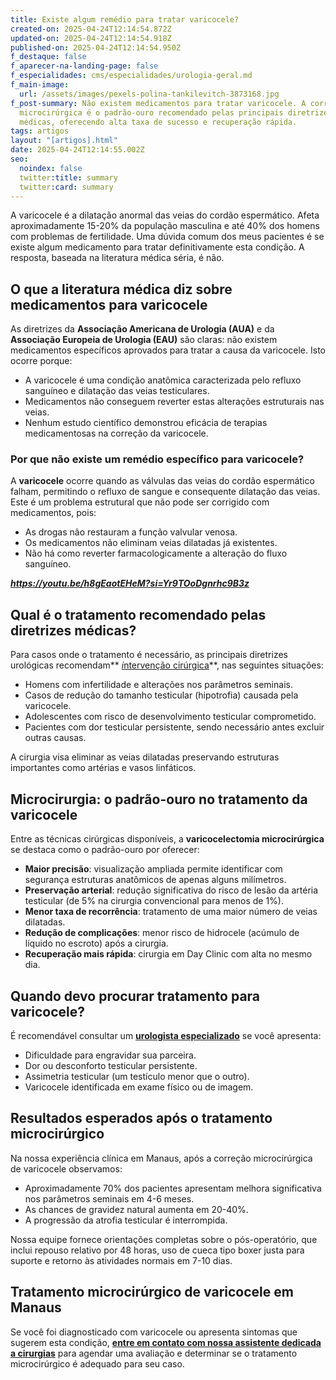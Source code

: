 ```yaml
---
title: Existe algum remédio para tratar varicocele?
created-on: 2025-04-24T12:14:54.872Z
updated-on: 2025-04-24T12:14:54.918Z
published-on: 2025-04-24T12:14:54.950Z
f_destaque: false
f_aparecer-na-landing-page: false
f_especialidades: cms/especialidades/urologia-geral.md
f_main-image:
  url: /assets/images/pexels-polina-tankilevitch-3873168.jpg
f_post-summary: Não existem medicamentos para tratar varicocele. A correção
  microcirúrgica é o padrão-ouro recomendado pelas principais diretrizes
  médicas, oferecendo alta taxa de sucesso e recuperação rápida.
tags: artigos
layout: "[artigos].html"
date: 2025-04-24T12:14:55.002Z
seo:
  noindex: false
  twitter:title: summary
  twitter:card: summary
---
```

A varicocele é a dilatação anormal das veias do cordão espermático. Afeta aproximadamente 15-20% da população masculina e até 40% dos homens com problemas de fertilidade. Uma dúvida comum dos meus pacientes é se existe algum medicamento para tratar definitivamente esta condição. A resposta, baseada na literatura médica séria, é não.

## **O que a literatura médica diz sobre medicamentos para varicocele**

As diretrizes da **Associação Americana de Urologia (AUA)** e da **Associação Europeia de Urologia (EAU)** são claras: não existem medicamentos específicos aprovados para tratar a causa da varicocele. Isto ocorre porque:

* A varicocele é uma condição anatômica caracterizada pelo refluxo sanguíneo e dilatação das veias testiculares.
* Medicamentos não conseguem reverter estas alterações estruturais nas veias.
* Nenhum estudo científico demonstrou eficácia de terapias medicamentosas na correção da varicocele.

### **Por que não existe um remédio específico para varicocele?**

A **varicocele** ocorre quando as válvulas das veias do cordão espermático falham, permitindo o refluxo de sangue e consequente dilatação das veias. Este é um problema estrutural que não pode ser corrigido com medicamentos, pois:

* As drogas não restauram a função valvular venosa.
* Os medicamentos não eliminam veias dilatadas já existentes.
* Não há como reverter farmacologicamente a alteração do fluxo sanguíneo.

***<https://youtu.be/h8gEaotEHeM?si=Yr9TOoDgnrhc9B3z>***

## **Qual é o tratamento recomendado pelas diretrizes médicas?**

Para casos onde o tratamento é necessário, as principais diretrizes urológicas recomendam** [*i*ntervenção cirúrgica](https://uroconsult.com.br/artigos/correcao-microcirurgica-de-varicocele-quais-as-vantagens/)**, nas seguintes situações:

* Homens com infertilidade e alterações nos parâmetros seminais.
* Casos de redução do tamanho testicular (hipotrofia) causada pela varicocele.
* Adolescentes com risco de desenvolvimento testicular comprometido.
* Pacientes com dor testicular persistente, sendo necessário antes excluir outras causas.

A cirurgia visa eliminar as veias dilatadas preservando estruturas importantes como artérias e vasos linfáticos.

## **Microcirurgia: o padrão-ouro no tratamento da varicocele**

Entre as técnicas cirúrgicas disponíveis, a **varicocelectomia microcirúrgica** se destaca como o padrão-ouro por oferecer:

* **Maior precisão**: visualização ampliada permite identificar com segurança estruturas anatômicos de apenas alguns milímetros.
* **Preservação arterial**: redução significativa do risco de lesão da artéria testicular (de 5% na cirurgia convencional para menos de 1%).
* **Menor taxa de recorrência**: tratamento de uma maior número de veias dilatadas.
* **Redução de complicações**: menor risco de hidrocele (acúmulo de líquido no escroto) após a cirurgia.
* **Recuperação mais rápida**: cirurgia em Day Clinic com alta no mesmo dia.

## **Quando devo procurar tratamento para varicocele?**

É recomendável consultar um **[urologista especializado](https://uroconsult.com.br/artigos/urologista-em-manaus/)** se você apresenta:

* Dificuldade para engravidar sua parceira.
* Dor ou desconforto testicular persistente.
* Assimetria testicular (um testículo menor que o outro).
* Varicocele identificada em exame físico ou de imagem.

## **Resultados esperados após o tratamento microcirúrgico**

Na nossa experiência clínica em Manaus, após a correção microcirúrgica de varicocele observamos:

* Aproximadamente 70% dos pacientes apresentam melhora significativa nos parâmetros seminais em 4-6 meses.
* As chances de gravidez natural aumenta em 20-40%.
* A progressão da atrofia testicular é interrompida.

Nossa equipe fornece orientações completas sobre o pós-operatório, que inclui repouso relativo por 48 horas, uso de cueca tipo boxer justa para suporte e retorno às atividades normais em 7-10 dias.

## **Tratamento microcirúrgico de varicocele em Manaus**

Se você foi diagnosticado com varicocele ou apresenta sintomas que sugerem esta condição, **[entre em contato com nossa assistente dedicada a cirurgias](https://api.whatsapp.com/send?phone=5592982252490)** para agendar uma avaliação e determinar se o tratamento microcirúrgico é adequado para seu caso.
